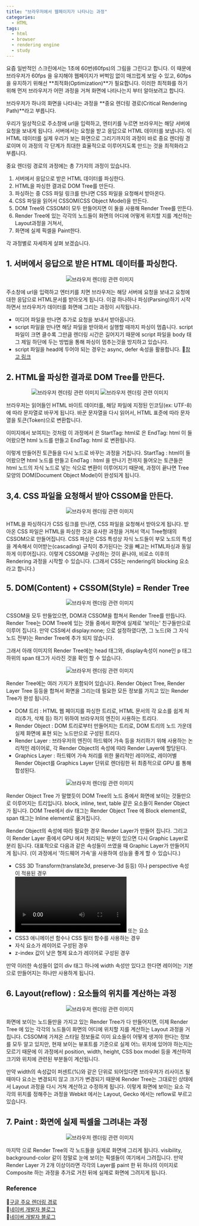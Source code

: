 ```yaml
---
title: "브라우저에서 웹페이지가 나타나는 과정"
categories:
  - HTML
tags:
  - html
  - browser
  - rendering engine
  - study
---
```


요즘 일반적인 스크린에서는 1초에 60번(60fps)의 그림을 그린다고 합니다.  이 때문에 브라우저가 60fps 을 유지해야 웹페이지가 버벅임 없이 매끄럽게 보일 수 있고,  60fps 을 유지하기 위해선 **최적화(Optimization)**가 필요합니다. 이러한 최적화를 하기 위해 먼저 브라우저가 어떤 과정을 거쳐 화면에 나타나는지 부터 알아보려고 합니다.   

브라우저가 하나의 화면을 나타내는 과정을 **중요 렌더링 경로(Critical Rendering Path)**라고 부릅니다.    

우리가 일상적으로 주소창에 url을 입력하고, 엔터키를 누르면 브라우저는 해당 서버에 요청을 보내게 됩니다. 서버에서는 요청을 받고 응답으로 HTML 데이터를 보냅니다. 이 HTML 데이터를 실제 우리가 보는 화면으로 그리기까지의 과정이 바로 중요 렌더링 경로이며 이 과정의 각 단계가 최대한 효율적으로 이루어지도록 만드는 것을 최적화라고 부릅니다. 

중요 렌더링 경로의 과정에는 총 7가지의 과정이 있습니다.

1. 서버에서 응답으로 받은 HTML 데이터를 파싱한다.
2. HTML을 파싱한 결과로 DOM Tree를 만든다.
3. 파싱하는 중 CSS 파일 링크를 만나면 CSS 파일을 요청해서 받아온다. 
4. CSS 파일을 읽어서 CSSOM(CSS Object Model)을 만든다.
5. DOM Tree와 CSSOM이 모두 만들어지면 이 둘을 사용해 Render Tree를 만든다.
6. Render Tree에 있는 각각의 노드들이 화면의 어디에 어떻게 위치할 지를 계산하는 Layout과정을 거쳐서,
7. 화면에 실제 픽셀을 Paint한다.

각 과정별로 자세하게 살펴 보겠습니다.

## 1. 서버에서 응답으로 받은 HTML 데이터를 파싱한다.

<p align="center">
  <img src="https://bearjin.com/assets/images/browser_rendering_img01.png" alt="브라우저 렌더링 관련 이미지">
</p>

주소창에 url을 입력하고 엔터키를 치면 브라우저는 해당 서버에 요청을 보내고 요청에 대한 응답으로 HTML문서를 받아오게 됩니다. 
이걸 하나하나 파싱(Parsing)하기 시작하면서 브라우저가 데이터를 화면에 그리는 과정이 시작됩니다.
- 미디어 파일을 만나면 추가로 요청을 보내서 받아옵니다.
- script 파일을 만나면 해당 파일을 받아와서 실행할 때까지 파싱이 멈춥니다. script파일이 크면 클수록 그만큼 렌더링 시간은 길어지기 때문에 script 파일을 body 태그 제일 하단에 두는 방법을 통해 파싱이 멈추는것을 방지하고 있습니다.
- script 파일을 head에 두어야 되는 경우는 async, defer 속성을 활용합니다. 🔗[참고 링크](https://bearjin.com/html/script-async-defer/)

## 2. HTML을 파싱한 결과로 DOM Tree를 만든다.

<p align="center">
  <img src="https://bearjin.com/assets/images/browser_rendering_img02.png" alt="브라우저 렌더링 관련 이미지">
  <img src="https://bearjin.com/assets/images/browser_rendering_img03.jpg" alt="브라우저 렌더링 관련 이미지">
</p>

브라우저는 읽어들인 HTML 바이트 데이터를, 해당 파일에 지정된 인코딩(ex: UTF-8)에 따라 문자열로 바꾸게 됩니다. 바꾼 문자열을 다시 읽어서, HTML 표준에 따라 문자열을 토큰(Token)으로 변환합니다.    

이미지에서 보여지는 것처럼 이 과정에서 <code><html></code>은 StartTag: html로 <code></html></code> 은 EndTag: html 이 들어왔으면 html 노드를 만들고 EndTag: html 로 변환됩니다.    

이렇게 만들어진 토큰들을 다시 노드로 바꾸는 과정을 거칩니다. StartTag : html이 들어왔으면 html 노드를 만들고 EndTag : html 을 만나기 전까지 들어오는 토큰들은 html 노드의 자식 노드로 넣는 식으로 변환이 이루어지기 때문에, 과정이 끝나면 Tree 모양의 DOM(Document Object Model)이 완성되게 됩니다.

## 3,4. CSS 파일을 요청해서 받아 CSSOM을 만든다.

<p align="center">
  <img src="https://bearjin.com/assets/images/browser_rendering_img04.png" alt="브라우저 렌더링 관련 이미지">
</p>

HTML을 파싱하다가 CSS 링크를 만나면, CSS 파일을 요청해서 받아오게 됩니다. 받아온 CSS 파일은 HTML을 파싱한 것과 유사한 과정을 거쳐서 역시 Tree형태의 CSSOM으로 만들어집니다. CSS 파싱은 CSS 특성상 자식 노드들이 부모 노드의 특성을 계속해서 이어받는(cascading) 규칙이 추가된다는 것을 빼고는 HTML파싱과 동일하게 이루어집니다. 이렇게 CSSOM을 구성하는 것이 끝나야, 비로소 이후의 Rendering 과정을 시작할 수 있습니다. (그래서 CSS는 rendering의 blocking 요소라고 합니다.)

## 5. DOM(Content) + CSSOM(Style) = Render Tree

<p align="center">
  <img src="https://bearjin.com/assets/images/browser_rendering_img05.png" alt="브라우저 렌더링 관련 이미지">
</p>

CSSOM을 모두 만들었으면, DOM과 CSSOM을 합쳐서 Render Tree를 만듭니다. Render Tree는 DOM Tree에 있는 것들 중에서 화면에 실제로 '보이는' 친구들만으로 이루어 집니다. 만약 CSS에서 display:none; 으로 설정하였다면, 그 노드(와 그 자식 노드 전부)는 Render Tree에 추가 되지 않습니다.    

그래서 아래 이미지의 Render Tree에는 head 태그와, display속성이 none인 p 태그 하위의 span 태그가 사라진 것을 확인 할 수 있습니다. 

<p align="center">
  <img src="https://bearjin.com/assets/images/browser_rendering_img06.png" alt="브라우저 렌더링 관련 이미지">
</p>

Render Tree에는 여러 가지가 포함되어 있습니다. Render Object Tree, Render Layer Tree 등등을 합쳐서 화면을 그리는데 필요한 모든 정보를 가지고 있는 Render Tree가 완성 됩니다.  

- DOM 트리 : HTML 웹 페이지를 파싱한 트리로, HTML 문서의 각 요소를 쉽게 처리(추가, 삭제 등) 하기 위하여 브라우저의 엔진이 사용하는 트리다.
- Render Object : DOM 트리로부터 만들어지는 트리로, DOM 트리의 노드 가운데 실제 화면에 표현 되는 노드만으로 구성된 트리다.
- Render Layer : 브라우저의 엔진이 하드웨어 가속 등을 처리하기 위해 사용하는 논리적인 레이어로, 각 Render Object의 속성에 따라 Render Layer에 할당된다.
- Graphics Layer : 하드웨어 가속 처리를 위한 물리적인 레이어로, 레이어별 Render Object를 Graphics Layer 단위로 렌더링한 뒤 최종적으로 GPU 를 통해 합성된다. 

<p align="center">
  <img src="https://bearjin.com/assets/images/browser_rendering_img07.png" alt="브라우저 렌더링 관련 이미지">
</p>

Render Object Tree 가 말했듯이 DOM Tree의 노드 중에서 화면에 보이는 것들만으로 이루어지는 트리입니다. block, inline, text, table 같은 요소들이 Render Object가 됩니다.  DOM Tree에서 div 태그는 Render Object Tree 에 Block element로, span 태그는 Inline element로 옮겨집니다.

Render Object의 속성에 따라 필요한 경우 Render Layer가 만들어 집니다. 그리고 이 Render Layer 중에서 GPU 에서 처리되는 부분이 있으면 다시 Graphic Layer로 분리 됩니다. 대표적으로 다음과 같은 속성들이 쓰였을 때 Graphic Layer가 만들어지게 됩니다. (이 과정에서 '하드웨어 가속'을 사용하여  성능을 좋게 할 수 있습니다.)

- CSS 3D Transform(translate3d, preserve-3d 등등) 이나 perspective 속성이 적용된 경우
- <code><video></code> 또는 <code><canvas></code> 요소
- CSS3 애니메이션 함수나 CSS 필터 함수를 사용하는 경우
- 자식 요소가 레이어로 구성된 경우
- z-index 값이 낮은 형제 요소가 레이어로 구성된 경우

만약 이러한 속성들이 없이 div 태그 하나에 width 속성만 있다고 한다면 레이어는 기본으로 만들어지는 하나만 사용하게 됩니다.

## 6. Layout(reflow) : 요소들의 위치를 계산하는 과정

<p align="center">
  <img src="https://bearjin.com/assets/images/browser_rendering_img08.png" alt="브라우저 렌더링 관련 이미지">
</p>

화면에 보이는 노드들만을 가지고 있는 Render Tree가 다 만들어지면, 이제 Render Tree 에 있는 각각의 노드들이 화면의 어디에 위치할 지를 계산하는 Layout 과정을 거칩니다. CSSOM에 가져온 스타일 정보들로 이미 요소들이 어떻게 생겨야 한다는 정보를 모두 알고 있지만, 현재 보이는 뷰포트를 기준으로 실제 어느 위치에 있어야 하는지는 모르기 때문에 이 과정에서 position, width, height, CSS box model 등을 계산하여 크기와 위치에 관련된 부분들이 계산됩니다.

만약 width의 속성값이 퍼센트(%)와 같은 단위로 되어있다면 브라우저가 리사이즈 될때마다 요소는 변경되지 않고 크기가 변경되기 때문에 Render Tree는 그대로인 상태에서 Layout 과정을 다시 거쳐 계산하고 수정하게 됩니다. 이렇게 화면에 보이는 요소 각각의 위치를 정해주는 과정을 Webkit 에서는 Layout, Gecko 에서는 reflow로 부르고 있습니다.

## 7. Paint : 화면에 실제 픽셀을 그려내는 과정

<p align="center">
  <img src="https://bearjin.com/assets/images/browser_rendering_img09.png" alt="브라우저 렌더링 관련 이미지">
</p>

마지막 으로 Render Tree의 각 노드들을 실제로 화면에 그리게 됩니다. visibility, background-color 같이 정말로 눈에 보이는 픽셀들이 여기에서 그려집니다. 만약 Render Layer 가 2개 이상이라면 각각의  Layer를 paint 한 뒤 하나의 이미지로  Composite 하는 과정을 추가로 거친 뒤에 실제로 화면에 그려지게 됩니다.


### Reference
🔗[구글 주요 렌더링 경로](https://developers.google.com/web/fundamentals/performance/critical-rendering-path/?hl=ko)    
🔗[네이버 개발자 블로그](https://d2.naver.com/helloworld/59361)    
🔗[네이버 개발자 블로그](https://d2.naver.com/helloworld/2061385)